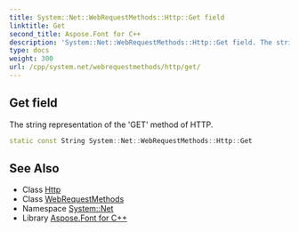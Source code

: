 ```yaml
---
title: System::Net::WebRequestMethods::Http::Get field
linktitle: Get
second_title: Aspose.Font for C++
description: 'System::Net::WebRequestMethods::Http::Get field. The string representation of the ''GET'' method of HTTP in C++.'
type: docs
weight: 300
url: /cpp/system.net/webrequestmethods/http/get/
---
```

## Get field


The string representation of the 'GET' method of HTTP.

```cpp
static const String System::Net::WebRequestMethods::Http::Get
```

## See Also

* Class [Http](../)
* Class [WebRequestMethods](../../)
* Namespace [System::Net](../../../)
* Library [Aspose.Font for C++](../../../../)
